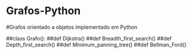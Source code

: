 # Grafos-Python
#Grafos orientado a objetos implementado em Python

##class Grafo():
  ##def Dijkstra()
  ##def Breadth_first_search()
  ##def Depth_first_search()
  ##def Minimum_panning_tree()
  ##def Bellman_Ford()
